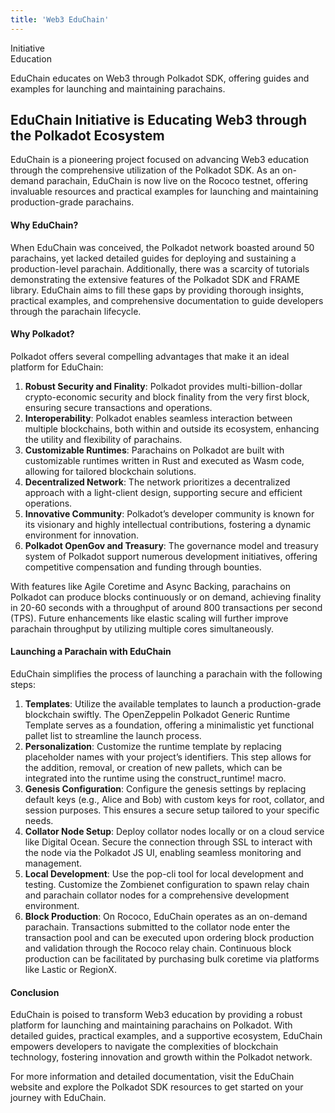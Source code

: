 ```yaml
---
title: 'Web3 EduChain'
---
```

Initiative  
 Education  

EduChain educates on Web3 through Polkadot SDK, offering guides and examples for launching and maintaining parachains.

EduChain Initiative is Educating Web3 through the Polkadot Ecosystem
--------------------------------------------------------------------

EduChain is a pioneering project focused on advancing Web3 education through the comprehensive utilization of the Polkadot SDK. As an on-demand parachain, EduChain is now live on the Rococo testnet, offering invaluable resources and practical examples for launching and maintaining production-grade parachains.

#### Why EduChain?

When EduChain was conceived, the Polkadot network boasted around 50 parachains, yet lacked detailed guides for deploying and sustaining a production-level parachain. Additionally, there was a scarcity of tutorials demonstrating the extensive features of the Polkadot SDK and FRAME library. EduChain aims to fill these gaps by providing thorough insights, practical examples, and comprehensive documentation to guide developers through the parachain lifecycle.

#### Why Polkadot?

Polkadot offers several compelling advantages that make it an ideal platform for EduChain:

1. **Robust Security and Finality**: Polkadot provides multi-billion-dollar crypto-economic security and block finality from the very first block, ensuring secure transactions and operations.
2. **Interoperability**: Polkadot enables seamless interaction between multiple blockchains, both within and outside its ecosystem, enhancing the utility and flexibility of parachains.
3. **Customizable Runtimes**: Parachains on Polkadot are built with customizable runtimes written in Rust and executed as Wasm code, allowing for tailored blockchain solutions.
4. **Decentralized Network**: The network prioritizes a decentralized approach with a light-client design, supporting secure and efficient operations.
5. **Innovative Community**: Polkadot’s developer community is known for its visionary and highly intellectual contributions, fostering a dynamic environment for innovation.
6. **Polkadot OpenGov and Treasury**: The governance model and treasury system of Polkadot support numerous development initiatives, offering competitive compensation and funding through bounties.

With features like Agile Coretime and Async Backing, parachains on Polkadot can produce blocks continuously or on demand, achieving finality in 20-60 seconds with a throughput of around 800 transactions per second (TPS). Future enhancements like elastic scaling will further improve parachain throughput by utilizing multiple cores simultaneously.

#### Launching a Parachain with EduChain

EduChain simplifies the process of launching a parachain with the following steps:

1. **Templates**: Utilize the available templates to launch a production-grade blockchain swiftly. The OpenZeppelin Polkadot Generic Runtime Template serves as a foundation, offering a minimalistic yet functional pallet list to streamline the launch process.
2. **Personalization**: Customize the runtime template by replacing placeholder names with your project’s identifiers. This step allows for the addition, removal, or creation of new pallets, which can be integrated into the runtime using the construct\_runtime! macro.
3. **Genesis Configuration**: Configure the genesis settings by replacing default keys (e.g., Alice and Bob) with custom keys for root, collator, and session purposes. This ensures a secure setup tailored to your specific needs.
4. **Collator Node Setup**: Deploy collator nodes locally or on a cloud service like Digital Ocean. Secure the connection through SSL to interact with the node via the Polkadot JS UI, enabling seamless monitoring and management.
5. **Local Development**: Use the pop-cli tool for local development and testing. Customize the Zombienet configuration to spawn relay chain and parachain collator nodes for a comprehensive development environment.
6. **Block Production**: On Rococo, EduChain operates as an on-demand parachain. Transactions submitted to the collator node enter the transaction pool and can be executed upon ordering block production and validation through the Rococo relay chain. Continuous block production can be facilitated by purchasing bulk coretime via platforms like Lastic or RegionX.

#### Conclusion

EduChain is poised to transform Web3 education by providing a robust platform for launching and maintaining parachains on Polkadot. With detailed guides, practical examples, and a supportive ecosystem, EduChain empowers developers to navigate the complexities of blockchain technology, fostering innovation and growth within the Polkadot network.

For more information and detailed documentation, visit the EduChain website and explore the Polkadot SDK resources to get started on your journey with EduChain.
